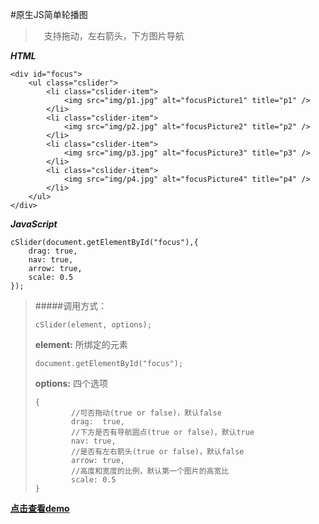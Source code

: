 #原生JS简单轮播图

>　支持拖动，左右箭头，下方图片导航

***HTML***
```
<div id="focus">
	<ul class="cslider">
		<li class="cslider-item">
			<img src="img/p1.jpg" alt="focusPicture1" title="p1" />
		</li>
		<li class="cslider-item">
			<img src="img/p2.jpg" alt="focusPicture2" title="p2" />
		</li>
		<li class="cslider-item">
			<img src="img/p3.jpg" alt="focusPicture3" title="p3" />
		</li>
		<li class="cslider-item">
			<img src="img/p4.jpg" alt="focusPicture4" title="p4" />
		</li>
	</ul>
</div>
```
***JavaScript***
```
cSlider(document.getElementById("focus"),{
	drag: true,
	nav: true,
	arrow: true,
	scale: 0.5
});
```
> #####调用方式：
>```
>cSlider(element, options);
>```
> **element:** 所绑定的元素
> ```
> document.getElementById("focus");
> ```
> **options:** 四个选项
> ```
> {
>         //可否拖动(true or false)，默认false
>         drag:  true,
>         //下方是否有导航圆点(true or false)，默认true
>         nav: true, 
>         //是否有左右箭头(true or false)，默认false
>         arrow: true, 
>         //高度和宽度的比例，默认第一个图片的高宽比
>         scale: 0.5
> }
> ```

**[点击查看demo](http://curiositycigar.github.io/demo/cSlider/index.html)**
